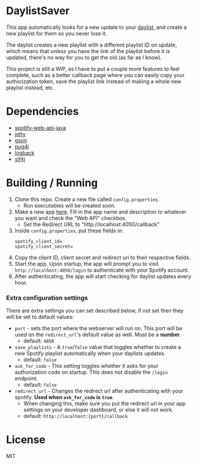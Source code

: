 # DaylistSaver

This app automatically looks for a new update to your [daylist](https://newsroom.spotify.com/2023-09-12/ever-changing-playlist-daylist-music-for-all-day/), and create a new playlist for them so you never lose it.

The daylist creates a new playlist with a different playlist ID on update, which means that unless you have the link of the playlist before it is updated, there's no way for you to get the old (as far as I know).

This project is still a WIP, as I have to put a couple more features to feel complete, such as a better callback page where you can easily copy your authorization token, save the playlist link instead of making a whole new playlist instead, etc.

# Dependencies
- [spotify-web-api-java](https://github.com/spotify-web-api-java/spotify-web-api-java)
- [jetty](https://github.com/jetty/jetty.project)
- [gson](https://github.com/google/gson)
- [pug4j](https://github.com/neuland/pug4j)
- [logback](https://github.com/qos-ch/logback)
- [slf4j](https://github.com/qos-ch/slf4j)

# Building / Running
1) Clone this repo. Create a new file called `config.properties`.
   - Run executables will be created soon.
2) Make a new app [here](https://developer.spotify.com/dashboard). Fill in the app name and description to whatever you want and check the "Web API" checkbox.
   - Set the Redirect URL to "http://localhost:4050/callback"
3) Inside `config.properties`, put these fields in:
   ```properties
   spotify_client_id=
   spotify_client_secret=
   ```
4) Copy the client ID, client secret and redirect uri to their respective fields.
5) Start the app. Upon startup, the app will prompt you to visit `http://localhost:4050/login` to authenticate with your Spotify account.
6) After authenticating, the app will start checking for daylist updates every hour.

### Extra configuration settings
There are extra settings you can set described below, if not set then they will be set to default values:
- `port` - sets the port where the webserver will run on. This port will be used on the `redirect_url`'s default value as well. Must be a **number**.
  - default: `4050`
- `save_playlists` - A `true`/`false` value that toggles whether to create a new Spotify playlist automatically when your daylists updates.
  - default: `false`
- `ask_for_code` - This setting toggles whether it asks for your authorization code on startup. This does not disable the `/login` endpoint.
  - default: `false`
- `redirect_url` - Changes the redirect url after authenticating with your spotify. **Used when `ask_for_code` is `true`**.
  - When changing this, make sure you put the redirect url in your app settings on your developer dashboard, or else it will not work.
  - default: `http://localhost:{port}/callback`

# License
MIT